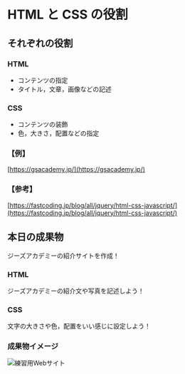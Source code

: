 # HTML と CSS の役割

## それぞれの役割

### HTML

- コンテンツの指定
- タイトル，文章，画像などの記述

### CSS

- コンテンツの装飾
- 色，大きさ，配置などの指定

### 【例】

[https://gsacademy.jp/](https://gsacademy.jp/)

### 【参考】

[https://fastcoding.jp/blog/all/jquery/html-css-javascript/](https://fastcoding.jp/blog/all/jquery/html-css-javascript/)

## 本日の成果物

ジーズアカデミーの紹介サイトを作成！

### HTML

ジーズアカデミーの紹介文や写真を記述しよう！

### CSS

文字の大きさや色，配置をいい感じに設定しよう！

### 成果物イメージ

![練習用Webサイト]()
